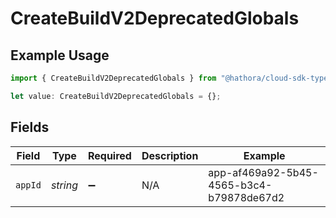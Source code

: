 # CreateBuildV2DeprecatedGlobals

## Example Usage

```typescript
import { CreateBuildV2DeprecatedGlobals } from "@hathora/cloud-sdk-typescript/models/operations";

let value: CreateBuildV2DeprecatedGlobals = {};
```

## Fields

| Field                                    | Type                                     | Required                                 | Description                              | Example                                  |
| ---------------------------------------- | ---------------------------------------- | ---------------------------------------- | ---------------------------------------- | ---------------------------------------- |
| `appId`                                  | *string*                                 | :heavy_minus_sign:                       | N/A                                      | app-af469a92-5b45-4565-b3c4-b79878de67d2 |